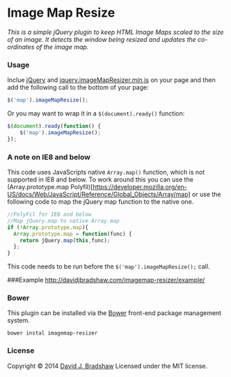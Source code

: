 # Image Map Resize

*This is a simple jQuery plugin to keep HTML Image Maps scaled to the size of an image. It detects the window being resized and updates the co-ordinates of the image map.*

### Usage

Inclue [jQuery](http://jquery.com) and [jquery.imageMapResizer.min.js](https://raw2.github.com/davidjbradshaw/imagemap-resizer/master/js/jquery.imageMapResizer.min.js) on your page and then add the following call to the bottom of your page:

```js
$('map').imageMapResize();
```

Or you may want to wrap it in a `$(document).ready()` function:

```js
$(document).ready(function() {
    $('map').imageMapResize();
});
```

### A note on IE8 and below

This code uses JavaScripts native `Array.map()` function, which is not supported in IE8 and below. To work around this you can use the (Array.prototype.map Polyfil)[https://developer.mozilla.org/en-US/docs/Web/JavaScript/Reference/Global_Objects/Array/map] or use the following code to map the jQuery map function to the native one.

```js
//PolyFil for IE8 and below
//Map jQuery.map to native Array.map
if (!Array.prototype.map){
  Array.prototype.map = function(func) {
    return jQuery.map(this,func);
  };
}
```

This code needs to be run before the `$('map').imageMapResize();` call.

###Example
http://davidjbradshaw.com/imagemap-resizer/example/

### Bower

This plugin can be installed via the [Bower](http://bower.io) front-end package management system.

    bower instal imagemap-resizer

### License
Copyright &copy; 2014 [David J. Bradshaw](https://github.com/davidjbradshaw)
Licensed under the MIT license.